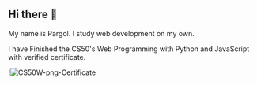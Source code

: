 ## Hi there 👋

My name is Pargol. I study web development on my own.


I have Finished the CS50's Web Programming with Python and JavaScript with verified certificate.


!![CS50W-png-Certificate](https://user-images.githubusercontent.com/64143913/197165219-3c5fe569-6947-47b4-ba3c-0459f0c9eab2.png)

<!--
**pargolgivechi/pargolgivechi** is a ✨ _special_ ✨ repository because its `README.md` (this file) appears on your GitHub profile.

Here are some ideas to get you started:

- 🔭 I’m currently working on ...
- 🌱 I’m currently learning ...
- 👯 I’m looking to collaborate on ...
- 🤔 I’m looking for help with ...
- 💬 Ask me about ...
- 📫 How to reach me: ...
- 😄 Pronouns: ...
- ⚡ Fun fact: ...
-->
